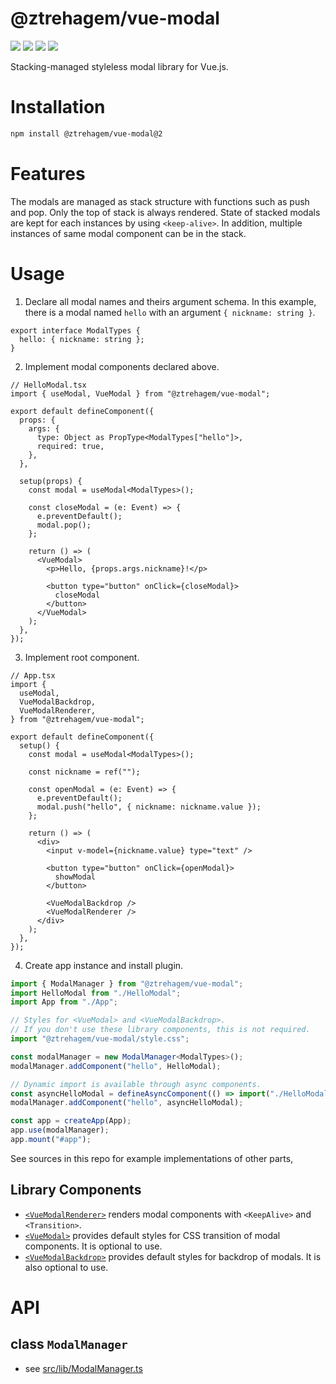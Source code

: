 # @ztrehagem/vue-modal

![](https://img.shields.io/npm/v/@ztrehagem/vue-modal/latest)
![](https://img.shields.io/npm/dependency-version/@ztrehagem/vue-modal/peer/vue)
![](https://img.shields.io/npm/types/@ztrehagem/vue-modal)
![](https://img.shields.io/github/license/ztrehagem/vue-modal)

Stacking-managed styleless modal library for Vue.js.

# Installation

```sh
npm install @ztrehagem/vue-modal@2
```

# Features

The modals are managed as stack structure with functions such as push and pop.
Only the top of stack is always rendered.
State of stacked modals are kept for each instances by using `<keep-alive>`.
In addition, multiple instances of same modal component can be in the stack.

# Usage

1. Declare all modal names and theirs argument schema.
   In this example, there is a modal named `hello` with an argument `{ nickname: string }`.

```tsx
export interface ModalTypes {
  hello: { nickname: string };
}
```

2. Implement modal components declared above.

```tsx
// HelloModal.tsx
import { useModal, VueModal } from "@ztrehagem/vue-modal";

export default defineComponent({
  props: {
    args: {
      type: Object as PropType<ModalTypes["hello"]>,
      required: true,
    },
  },

  setup(props) {
    const modal = useModal<ModalTypes>();

    const closeModal = (e: Event) => {
      e.preventDefault();
      modal.pop();
    };

    return () => (
      <VueModal>
        <p>Hello, {props.args.nickname}!</p>

        <button type="button" onClick={closeModal}>
          closeModal
        </button>
      </VueModal>
    );
  },
});
```

3. Implement root component.

```tsx
// App.tsx
import {
  useModal,
  VueModalBackdrop,
  VueModalRenderer,
} from "@ztrehagem/vue-modal";

export default defineComponent({
  setup() {
    const modal = useModal<ModalTypes>();

    const nickname = ref("");

    const openModal = (e: Event) => {
      e.preventDefault();
      modal.push("hello", { nickname: nickname.value });
    };

    return () => (
      <div>
        <input v-model={nickname.value} type="text" />

        <button type="button" onClick={openModal}>
          showModal
        </button>

        <VueModalBackdrop />
        <VueModalRenderer />
      </div>
    );
  },
});
```

4. Create app instance and install plugin.

```ts
import { ModalManager } from "@ztrehagem/vue-modal";
import HelloModal from "./HelloModal";
import App from "./App";

// Styles for <VueModal> and <VueModalBackdrop>.
// If you don't use these library components, this is not required.
import "@ztrehagem/vue-modal/style.css";

const modalManager = new ModalManager<ModalTypes>();
modalManager.addComponent("hello", HelloModal);

// Dynamic import is available through async components.
const asyncHelloModal = defineAsyncComponent(() => import("./HelloModal"));
modalManager.addComponent("hello", asyncHelloModal);

const app = createApp(App);
app.use(modalManager);
app.mount("#app");
```

See sources in this repo for example implementations of other parts,

## Library Components

- [`<VueModalRenderer>`](src/lib/VueModalRenderer.tsx) renders modal components with `<KeepAlive>` and `<Transition>`.
- [`<VueModal>`](src/lib/VueModal.tsx) provides default styles for CSS transition of modal components. It is optional to use.
- [`<VueModalBackdrop>`](src/lib/VueModalBackdrop.tsx) provides default styles for backdrop of modals. It is also optional to use.

# API

## class `ModalManager`

- see [src/lib/ModalManager.ts](src/lib/ModalManager.ts)

